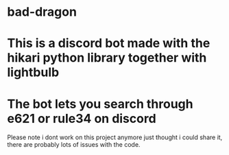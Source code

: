 # bad-dragon
# This is a discord bot made with the hikari python library together with lightbulb
# The bot lets you search through e621 or rule34 on discord

Please note i dont work on this project anymore just thought i could share it, there are probably lots of issues with the code.
